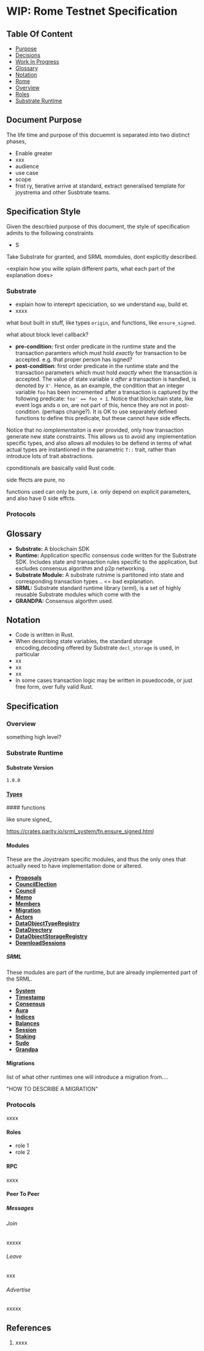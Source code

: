 # WIP: Rome Testnet Specification

## Table Of Content

- [Purpose](#purpose)
- [Decisions](#decisions)
- [Work In Progress](#work-in-progress)
- [Glossary](#glossary)
- [Notation](#notation)
- [Rome](#rome)
 - [Overview](#overview)
 - [Roles](#roles)
 - [Substrate Runtime](#substrate-runtime)

## Document Purpose

The life time and purpose of this docuemnt is separated into two distinct phases,

- Enable greater
- xxx
- audience
- use case
- scope
- frist ry, tierative arrive at standard, extract generalised template for joystrema and other Susbtrate teams.

## Specification Style

Given the descrbied purpose of this document, the style of specification admits to the following constraints

- S

Take Substrate for granted, and SRML momdules, dont explicitly described.


<explain how you wille xplain different parts, what each part of the explanation does>

### Substrate

-  explain how to intereprt speciciation, so we understand `map`, build et.
- xxxx

what bout built in stuff, like types `origin`, and functions, like `ensure_signed`.

what about block level callback?

- **pre-condition:** first order predicate in the runtime state and the transaction paramters which must hold _exactly_ for transaction to be accepted. e.g. that proper person has isgned?
- **post-condition**: first order predicate in the runtime state and the transaction parameters which must hold _exactly_ when the transaction is accepted. The value of state variable `X` _after_ a transaction is handled, is denoted by `X'`. Hence, as an example, the condition that an integer variable `foo` has been incremented after a transaction is captured by the following predicate: `foo' == foo + 1`. Notice that blockchain state, like event logs ands o on, are not part of this, hence they are not in post-condition. (perhaps change?). It is OK to use separately defined functions to define this predicate, but these cannot have side effects.

Notice that no _iomplementaiton_ is ever provided, only how transaction generate new state constraints. This allows us to avoid any implementation specific types, and also allows all modules to be defiend in terms of what actual types are instantioned in the parametric `T::` trait, rather than introduce lots of trait abstractions.


cponditionals are basically valid Rust code.

side ffects are pure, no

functions used can only be pure, i.e. only depend on explicit parameters, and also have 0 side effcts.

### Protocols




## Glossary

- **Substrate:** A blockchain SDK
- **Runtime:** Application specific consensus code written for the Substrate SDK. Includes state and transaction rules specific to the application, but excludes consensus algorithm and p2p networking.
- **Substrate Module:** A substrate rutnime is partitoned into state and corresponding transaction types .. <= bad explanation.
- **SRML:** Substrate standard runtime library (srml), is a set of highly reusable Substrate modules which come with the
- **GRANDPA:** Consensus algorthm used.

## Notation

- Code is written in Rust.
- When describing state variables, the standard storage encoding,decoding offered by Substrate `decl_storage` is used, in particular
 - xx
 - xx
 - xx
- In some cases transaction logic may be written in psuedocode, or just free form, over fully valid Rust.

## Specification

### Overview

something high level?

### Substrate Runtime

#### Substrate Version

`1.0.0`

#### [Types](#types)

#### functions

like snure signed_

https://crates.parity.io/srml_system/fn.ensure_signed.html

#### Modules

These are the Joystream specific modules, and thus the only ones that actually need to have implementation done or altered.

- [**Proposals**](proposal-module.md)
- [**CouncilElection**](council-election-module.md)
- [**Council**](council-module.md)
- [**Memo**](memo-module.md)
- [**Members**](members-module.md)
- [**Migration**](migration-module.md)
- [**Actors**](actors-module.md)
- [**DataObjectTypeRegistry**](data-object-type-registry-module.md)
- [**DataDirectory**](data-directory-module.md)
- [**DataObjectStorageRegistry**](data-object-storage-registry-module.md)
- [**DownloadSessions**](download-sessions-module.md)

##### SRML

These modules are part of the runtime, but are already implemented part of the SRML.

- [**System**](system-module.md)
- [**Timestamp**](timestamp-module.md)
- [**Consensus**](consensus-module.md)
- [**Aura**](aura-module.md)
- [**Indices**](indices-module.md)
- [**Balances**](balance-module.md)
- [**Session**](session-module.md)
- [**Staking**](proposal-module.md)
- [**Sudo**](proposal-module.md)
- [**Grandpa**](proposal-module.md)

#### Migrations

list of what other runtimes one will introduce a migration from....

"HOW TO DESCRIBE A MIGRATION"

### Protocols

xxxx

#### Roles

- role 1
- role 2

#### RPC

xxxx

#### Peer To Peer

##### Messages

###### Join

xxxxx

###### Leave

xxx

###### Advertise

xxxxx


## References

1. xxxx

